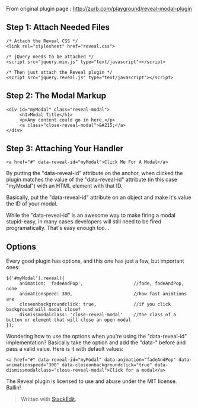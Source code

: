From original plugin page : http://zurb.com/playground/reveal-modal-plugin

Step 1: Attach Needed Files
---------------------------

    /* Attach the Reveal CSS */
    <link rel="stylesheet" href="reveal.css">

    /* jQuery needs to be attached */
    <script src="jquery.min.js" type="text/javascript"></script>

    /* Then just attach the Reveal plugin */
    <script src="jquery.reveal.js" type="text/javascript"></script>

Step 2: The Modal Markup
------------------------

    <div id="myModal" class="reveal-modal">
         <h1>Modal Title</h1>
         <p>Any content could go in here.</p>
         <a class="close-reveal-modal">&#215;</a>
    </div>

Step 3: Attaching Your Handler
------------------------------

    <a href="#" data-reveal-id="myModal">Click Me For A Modal</a>

By putting the "data-reveal-id" attribute on the anchor, when clicked the plugin matches the value of the "data-reveal-id" attribute (in this case "myModal") with an HTML element with that ID.

Basically, put the "data-reveal-id" attribute on an object and make it's value the ID of your modal.

While the "data-reveal-id" is an awesome way to make firing a modal stupid-easy, in many cases developers will still need to be fired programatically. That's easy enough too...

Options
-------

Every good plugin has options, and this one has just a few, but important ones:

    $('#myModal').reveal({
         animation: 'fadeAndPop',                   //fade, fadeAndPop, none
         animationspeed: 300,                       //how fast animtions are
         closeonbackgroundclick: true,              //if you click background will modal close?
         dismissmodalclass: 'close-reveal-modal'    //the class of a button or element that will close an open modal
    });

Wondering how to use the options when you're using the "data-reveal-id" implementation? Basically take the option and add the "data-" before and pass a valid value. Here is it with default values:

    <a href="#" data-reveal-id="myModal" data-animation="fadeAndPop" data-animationspeed="300" data-closeonbackgroundclick="true" data-dismissmodalclass="close-reveal-modal">Click for a modal</a>

The Reveal plugin is licensed to use and abuse under the MIT license. Ballin!

> Written with [StackEdit](https://stackedit.io/).